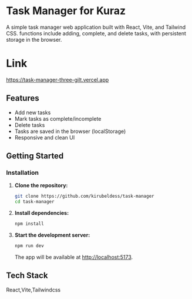 # Task Manager for Kuraz

A simple task manager web application built with React, Vite, and Tailwind CSS. functions include adding, complete, and delete tasks, with persistent storage in the browser.

# Link

https://task-manager-three-gilt.vercel.app

## Features
- Add new tasks
- Mark tasks as complete/incomplete
- Delete tasks
- Tasks are saved in the browser (localStorage)
- Responsive and clean UI


## Getting Started


### Installation
1. **Clone the repository:**
   ```bash
   git clone https://github.com/kirubeldess/task-manager
   cd task-manager
   ```
2. **Install dependencies:**
   ```bash
   npm install
   ```
3. **Start the development server:**
   ```bash
   npm run dev
   ```
   The app will be available at [http://localhost:5173](http://localhost:5173).

## Tech Stack
React,Vite,Tailwindcss